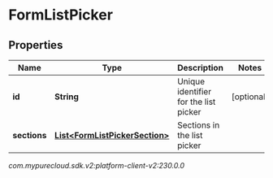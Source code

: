 # FormListPicker


## Properties

| Name | Type | Description | Notes |
| ------------ | ------------- | ------------- | ------------- |
| **id** | **String** | Unique identifier for the list picker |  [optional] |
| **sections** | [**List&lt;FormListPickerSection&gt;**](FormListPickerSection) | Sections in the list picker |  |




_com.mypurecloud.sdk.v2:platform-client-v2:230.0.0_
